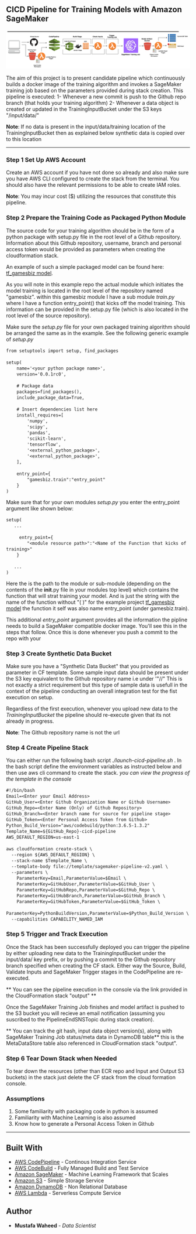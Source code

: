 ## CICD Pipeline for Training Models with Amazon SageMaker

![Design Overview](./images/sagemaker-pipeline.png)


The aim of this project is to present candidate pipeline which continuously builds a docker image of the training algorithm and invokes a SageMaker training job based on the parameters provided during stack creation.
This pipeline is executed:
    1- Whenever a new commit is push to the Github repo branch (that holds your training algorithm)
    2- Whenever a data object is created or updated in the TrainingInputBucket under the S3 keys "/input/data/"

**Note**: If no data is present in the input/data/training location of the TrainingInputBucket then as explained below synthetic data is copied over to this location

----


### Step 1 Set Up AWS Account

Create an AWS account if you have not done so already and also make sure you have AWS CLI configured to create the stack from the terminal.
You should also have the relevant permissions to be able to create IAM roles.

**Note**: You may incur cost ($) utilizing the resources that constitute this pipeline.


### Step 2 Prepare the Training Code as Packaged Python Module

The source code for your training algorithm should be in the form of a python package with setup.py file in the root level of a Github repository.
Information about this Github repository, username, branch and personal access token would be provided as parameters when creating the cloudformation stack.

An example of such a simple packaged model can be found here: [tf_gamesbiz model](https://github.com/MustafaWaheed91/tf-gamesbiz).

As you will note in this example repo the actual module which initiates the model training is located in the root level of the repository named "gamesbiz".
within this gamesbiz module I have a sub module *train.py* where I have a function entry_point() that kicks off the model training. This information can be
provided in the setup.py file (which is also located in the root level of the source repository).

Make sure the *setup.py* file for your own packaged training algorithm should be arranged the same as in the example.
See the following generic example of *setup.py*


```
from setuptools import setup, find_packages

setup(
    name='<your python package name>',
    version='0.0.1rc0',

    # Package data
    packages=find_packages(),
    include_package_data=True,

    # Insert dependencies list here
    install_requires=[
        'numpy',
        'scipy',
        'pandas',
        'scikit-learn',
        'tensorflow',
        '<external_python_package>',
        '<external_python_package>',
    ],

    entry_point={
        "gamesbiz.train":"entry_point"
    }
)

```

Make sure that for your own modules *setup.py* you enter the entry_point argument like shown below:

```
setup(
   ...

     entry_point={
        "<module resource path>":"<Name of the Function that kicks of training>"
    }

   ...
)
```

Here the *<module resource path>* is the path to the module or sub-module (depending on the contents of the __init__.py file in your modules top level) which contains the function that will strat training your model.
And *<Name of the Function that kicks of training>* is just the string with the name of the function without "( )" for the example project [tf_gamesbiz model](https://github.com/MustafaWaheed91/tf-gamesbiz)
the function it self was also name entry_point (under gamesbiz.train).

This additional *entry_point* argument provides all the information the pipline needs to build a SageMaker compatible docker image. You'll see this in the
steps that follow. Once this is done whenever you push a commit to the repo with your


### Step 3 Create Synthetic Data Bucket

Make sure you have a "Synthetic Data Bucket" that you provided as parameter in CF template. Some sample input data should be present under the S3 key equivalent to the Github repository name i.e under '<synthetic-data-bucket>"/<Github-Repository-Name>/"
This is not exactly a strict requirement but this type of sample data is usefull in the context of the pipeline conducting an overall integration test for the fist execution on setup.

Regardless of the first execution, whenever you upload new data to the *TrainingInputBucket* the pipeline should re-execute given that its not already in progress.

**Note**: The Github repository name is not the url


### Step 4 Create Pipeline Stack

You can either run the following bash script *./launch-cicd-pipeline.sh* . In the bash script define the environment variables as instructed below and then use aws cli command to create the stack.
*you can view the progress of the template in the console*

```
#!/bin/bash
Email=<Enter your Email Address>
GitHub_User=<Enter Github Organization Name or Github Username>
GitHub_Repo=<Enter Name (Only) of Github Repository>
GitHub_Branch=<Enter branch name for source for pipeline stage>
GitHub_Token=<Enter Personal Access Token from Github>
Python_Build_Version="aws/codebuild/python:3.6.5-1.3.2"
Template_Name=${GitHub_Repo}-cicd-pipeline
AWS_DEFAULT_REGION=us-east-1

aws cloudformation create-stack \
  --region ${AWS_DEFAULT_REGION} \
  --stack-name $Template_Name \
  --template-body file://template/sagemaker-pipeline-v2.yaml \
  --parameters \
    ParameterKey=Email,ParameterValue=$Email \
    ParameterKey=GitHubUser,ParameterValue=$GitHub_User \
    ParameterKey=GitHubRepo,ParameterValue=$GitHub_Repo \
  	ParameterKey=GitHubBranch,ParameterValue=$GitHub_Branch \
  	ParameterKey=GitHubToken,ParameterValue=$GitHub_Token \
    ParameterKey=PythonBuildVersion,ParameterValue=$Python_Build_Version \
  --capabilities CAPABILITY_NAMED_IAM

```

### Step 5 Trigger and Track Execution

Once the Stack has been successfully deployed you can trigger the pipeline by either uploading new data to the TrainingInputBucket under the input/data/ key prefix, or by
pushing a commit to the Github repository branch specified when creating the CF stack.
Either way the Source, Build, Validate Inputs and SageMaker Trigger stages in the CodePipeline are re-executed.

** You can see the pipeline execution in the console via the link provided in the CloudFormation stack "output" **

Once the SageMaker Training Job finishes and model artifact is pushed to the S3 bucket you will recieve an email notification (assuming you suscribed to the PipelineEndSNSTopic during stack creation).

** You can track the git hash, input data object version(s), along with SageMaker Training Job status/meta data in DynamoDB table**
this is the MetaDataStore table also referenced in CloudFormation stack "output".


### Step 6 Tear Down Stack when Needed

To tear down the resources (other than ECR repo and Input and Output S3 buckets) in the stack just delete the CF stack from the cloud formation console.


### Assumptions

1. Some familiarity with packaging code in python is assumed
2. Familiarity with Machine Learning is also assumed
3. Know how to generate a Personal Access Token in Github

----

  
## Built With

* [AWS CodePipeline](https://aws.amazon.com/codepipeline/) - Continous Integration Service
* [AWS CodeBuild](https://aws.amazon.com/codebuild/) - Fully Managed Build and Test Service
* [Amazon SageMaker](https://aws.amazon.com/sagemaker/) - Machine Learning Framework that Scales
* [Amazon S3](https://aws.amazon.com/s3/) - Simple Storage Service 
* [Amazon DynamoDB](https://aws.amazon.com/dynamodb/) - Non Relational Database
* [AWS Lambda](https://aws.amazon.com/lambda/) - Serverless Compute Service


## Author

* **Mustafa Waheed** - *Data Scientist*
